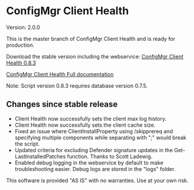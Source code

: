 # ConfigMgr Client Health

Version: 2.0.0

This is the master branch of ConfigMgr Client Health and is ready for production.

Download the stable version including the webservice: [ConfigMgr Client Health 0.8.3](https://github.com/AndersRodland/ConfigMgrClientHealth/raw/master/Download/ConfigMgrClientHealth-0.8.3.zip)

[ConfigMgr Client Health Full documentation](https://www.andersrodland.com/configmgr-client-health/)

Note: Script version 0.8.3 requires database version 0.7.5.


## Changes since stable release

* Client Health now successfully sets the client max log history.
* Client Health now successfully sets the client cache size.
* Fixed an issue where ClientInstallProperty using /skipprereq and specifying multiple components while separating with ";" would break the script.
* Updated criteria for excluding Defender signature updates in the Get-LastInstalledPatches function. Thanks to Scott Ladewig.
* Enabled debug logging in the webservice by default to make troubleshooting easier. Debug logs are stored in the "logs" folder.


This software is provided "AS IS" with no warranties. Use at your own risk.
